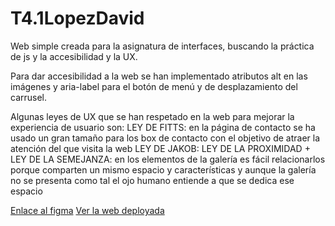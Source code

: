 # T4.1LopezDavid
Web simple creada para la asignatura de interfaces, buscando la práctica de js y la accesibilidad y la UX.


Para dar accesibilidad a la web se han implementado atributos alt en las imágenes y aria-label para el botón de menú y de desplazamiento del carrusel.


Algunas leyes de UX que se han respetado en la web para mejorar la experiencia de usuario son:
LEY DE FITTS: en la página de contacto se ha usado un gran tamaño para los box de contacto con el objetivo de atraer la atención del que visita la web
LEY DE JAKOB: 
LEY DE LA PROXIMIDAD + LEY DE LA SEMEJANZA: en los elementos de la galería es fácil relacionarlos porque comparten un mismo espacio y características y aunque la galería no se presenta como tal el ojo humano entiende a que se dedica ese espacio  

[Enlace al figma](https://www.figma.com/file/e11LHEjReQ4WTmjiY7snnq/T4.1LopezDavid?type=design&node-id=0-1&mode=design)
[Ver la web deployada](https://lbdavid17.github.io/T4.1LopezDavid/)




